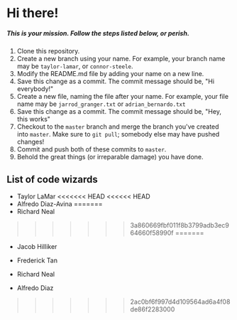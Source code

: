 # Hi there!

##### This is your mission. Follow the steps listed below, or perish.

1. Clone this repository.
2. Create a new branch using your name. For example, your branch name may be `taylor-lamar`, or `connor-steele`.
3. Modify the README.md file by adding your name on a new line.
4. Save this change as a commit. The commit message should be, "Hi everybody!"
5. Create a new file, naming the file after your name. For example, your file name may be `jarrod_granger.txt` or `adrian_bernardo.txt`
6. Save this change as a commit. The commit message should be, "Hey, this works"
7. Checkout to the `master` branch and merge the branch you've created into `master`. Make sure to `git pull`; somebody else may have pushed changes!
8. Commit and push both of these commits to `master`.
9. Behold the great things (or irreparable damage) you have done.

## List of code wizards
- Taylor LaMar
<<<<<<< HEAD
<<<<<< HEAD
- Alfredo Diaz-Avina
=======
- Richard Neal
>>>>>>> 3a860669fbf011f8b3799adb3ec964660f58990f
=======

- Jacob Hilliker

- Frederick Tan

- Richard Neal

- Alfredo Diaz


>>>>>>> 2ac0bf6f997d4d109564ad6a4f08de86f2283000
